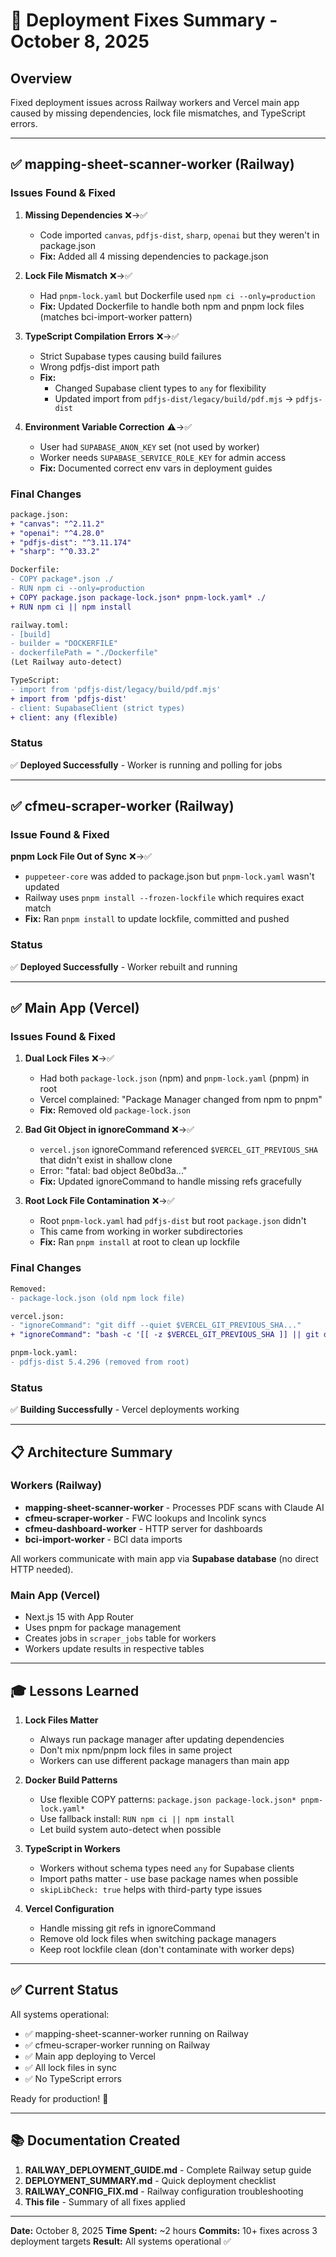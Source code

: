 # 🎯 Deployment Fixes Summary - October 8, 2025

## Overview
Fixed deployment issues across Railway workers and Vercel main app caused by missing dependencies, lock file mismatches, and TypeScript errors.

---

## ✅ mapping-sheet-scanner-worker (Railway)

### Issues Found & Fixed

1. **Missing Dependencies** ❌→✅
   - Code imported `canvas`, `pdfjs-dist`, `sharp`, `openai` but they weren't in package.json
   - **Fix:** Added all 4 missing dependencies to package.json

2. **Lock File Mismatch** ❌→✅
   - Had `pnpm-lock.yaml` but Dockerfile used `npm ci --only=production`
   - **Fix:** Updated Dockerfile to handle both npm and pnpm lock files (matches bci-import-worker pattern)

3. **TypeScript Compilation Errors** ❌→✅
   - Strict Supabase types causing build failures
   - Wrong pdfjs-dist import path
   - **Fix:** 
     - Changed Supabase client types to `any` for flexibility
     - Updated import from `pdfjs-dist/legacy/build/pdf.mjs` → `pdfjs-dist`

4. **Environment Variable Correction** ⚠️→✅
   - User had `SUPABASE_ANON_KEY` set (not used by worker)
   - Worker needs `SUPABASE_SERVICE_ROLE_KEY` for admin access
   - **Fix:** Documented correct env vars in deployment guides

### Final Changes
```diff
package.json:
+ "canvas": "^2.11.2"
+ "openai": "^4.28.0"
+ "pdfjs-dist": "^3.11.174"
+ "sharp": "^0.33.2"

Dockerfile:
- COPY package*.json ./
- RUN npm ci --only=production
+ COPY package.json package-lock.json* pnpm-lock.yaml* ./
+ RUN npm ci || npm install

railway.toml:
- [build]
- builder = "DOCKERFILE"
- dockerfilePath = "./Dockerfile"
(Let Railway auto-detect)

TypeScript:
- import from 'pdfjs-dist/legacy/build/pdf.mjs'
+ import from 'pdfjs-dist'
- client: SupabaseClient (strict types)
+ client: any (flexible)
```

### Status
✅ **Deployed Successfully** - Worker is running and polling for jobs

---

## ✅ cfmeu-scraper-worker (Railway)

### Issue Found & Fixed

**pnpm Lock File Out of Sync** ❌→✅
- `puppeteer-core` was added to package.json but `pnpm-lock.yaml` wasn't updated
- Railway uses `pnpm install --frozen-lockfile` which requires exact match
- **Fix:** Ran `pnpm install` to update lockfile, committed and pushed

### Status
✅ **Deployed Successfully** - Worker rebuilt and running

---

## ✅ Main App (Vercel)

### Issues Found & Fixed

1. **Dual Lock Files** ❌→✅
   - Had both `package-lock.json` (npm) and `pnpm-lock.yaml` (pnpm) in root
   - Vercel complained: "Package Manager changed from npm to pnpm"
   - **Fix:** Removed old `package-lock.json`

2. **Bad Git Object in ignoreCommand** ❌→✅
   - `vercel.json` ignoreCommand referenced `$VERCEL_GIT_PREVIOUS_SHA` that didn't exist in shallow clone
   - Error: "fatal: bad object 8e0bd3a..."
   - **Fix:** Updated ignoreCommand to handle missing refs gracefully

3. **Root Lock File Contamination** ❌→✅
   - Root `pnpm-lock.yaml` had `pdfjs-dist` but root `package.json` didn't
   - This came from working in worker subdirectories
   - **Fix:** Ran `pnpm install` at root to clean up lockfile

### Final Changes
```diff
Removed:
- package-lock.json (old npm lock file)

vercel.json:
- "ignoreCommand": "git diff --quiet $VERCEL_GIT_PREVIOUS_SHA..."
+ "ignoreCommand": "bash -c '[[ -z $VERCEL_GIT_PREVIOUS_SHA ]] || git diff...'"

pnpm-lock.yaml:
- pdfjs-dist 5.4.296 (removed from root)
```

### Status
✅ **Building Successfully** - Vercel deployments working

---

## 📋 Architecture Summary

### Workers (Railway)
- **mapping-sheet-scanner-worker** - Processes PDF scans with Claude AI
- **cfmeu-scraper-worker** - FWC lookups and Incolink syncs
- **cfmeu-dashboard-worker** - HTTP server for dashboards
- **bci-import-worker** - BCI data imports

All workers communicate with main app via **Supabase database** (no direct HTTP needed).

### Main App (Vercel)
- Next.js 15 with App Router
- Uses pnpm for package management
- Creates jobs in `scraper_jobs` table for workers
- Workers update results in respective tables

---

## 🎓 Lessons Learned

1. **Lock Files Matter**
   - Always run package manager after updating dependencies
   - Don't mix npm/pnpm lock files in same project
   - Workers can use different package managers than main app

2. **Docker Build Patterns**
   - Use flexible COPY patterns: `package.json package-lock.json* pnpm-lock.yaml*`
   - Use fallback install: `RUN npm ci || npm install`
   - Let build system auto-detect when possible

3. **TypeScript in Workers**
   - Workers without schema types need `any` for Supabase clients
   - Import paths matter - use base package names when possible
   - `skipLibCheck: true` helps with third-party type issues

4. **Vercel Configuration**
   - Handle missing git refs in ignoreCommand
   - Remove old lock files when switching package managers
   - Keep root lockfile clean (don't contaminate with worker deps)

---

## ✅ Current Status

All systems operational:
- ✅ mapping-sheet-scanner-worker running on Railway
- ✅ cfmeu-scraper-worker running on Railway  
- ✅ Main app deploying to Vercel
- ✅ All lock files in sync
- ✅ No TypeScript errors

Ready for production! 🚀

---

## 📚 Documentation Created

1. **RAILWAY_DEPLOYMENT_GUIDE.md** - Complete Railway setup guide
2. **DEPLOYMENT_SUMMARY.md** - Quick deployment checklist
3. **RAILWAY_CONFIG_FIX.md** - Railway configuration troubleshooting
4. **This file** - Summary of all fixes applied

---

**Date:** October 8, 2025
**Time Spent:** ~2 hours
**Commits:** 10+ fixes across 3 deployment targets
**Result:** All systems operational ✅

